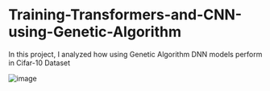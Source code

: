 # Training-Transformers-and-CNN-using-Genetic-Algorithm
In this project, I analyzed how using Genetic Algorithm DNN models perform in Cifar-10 Dataset

![image](https://github.com/user-attachments/assets/2752390c-25df-4895-b28a-0a27679bbae6)
